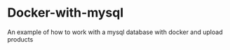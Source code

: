 # Docker-with-mysql
An example of how to work with a mysql database with docker and upload products
